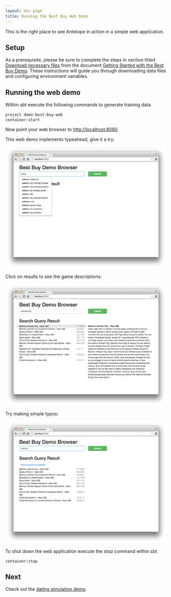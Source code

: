 ```yaml
---
layout: doc-page
title: Running the Best Buy Web Demo
---
```


This is the right place to see Antelope in action in a simple web application.

## Setup ##
As a prerequisite, please be sure to complete the steps in
section titled [Download necessary files](demo-best-buy.html#download-necessary-files)
from the document [Getting Started with the Best Buy Demo](demo-best-buy.html). These
instructions will guide you through downloading data files and configuring
environment variables.

## Running the web demo ##

Within sbt execute the following commands to generate training data

    project demo-best-buy-web
    container:start

Now point your web browser to [http://localhost:8080](http://localhost:8080).

This web demo implements typeahead, give it a try:

![Typeahead image](images/best-buy-demo-web-1.png)

Click on results to see the game descriptions:

![Results image](images/best-buy-demo-web-2.png)

Try making simple typos:

![Typo image](images/best-buy-demo-web-3.png)

To shut down the web application execute the stop command within sbt

    container:stop

## Next

Check out the [dating simulation demo](demo-dating-simulation.html).